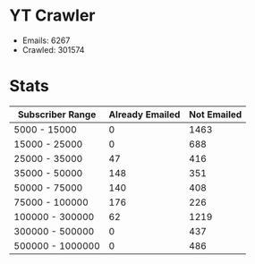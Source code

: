 # YT Crawler
- Emails: 6267
- Crawled: 301574

# Stats
| Subscriber Range  | Already Emailed | Not Emailed |
|-------|-------|-------|
| 5000 - 15000 | 0 | 1463 |
| 15000 - 25000 | 0 | 688 |
| 25000 - 35000 | 47 | 416 |
| 35000 - 50000 | 148 | 351 |
| 50000 - 75000 | 140 | 408 |
| 75000 - 100000 | 176 | 226 |
| 100000 - 300000 | 62 | 1219 |
| 300000 - 500000 | 0 | 437 |
| 500000 - 1000000 | 0 | 486 |
